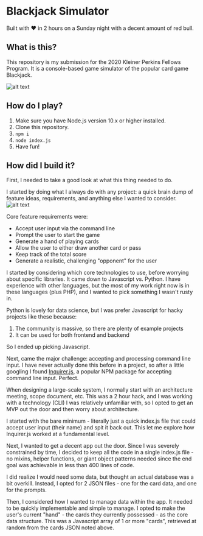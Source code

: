 # Blackjack Simulator
Built with ❤️ in 2 hours on a Sunday night with a decent amount of red bull.

## What is this?
This repository is my submission for the 2020 Kleiner Perkins Fellows Program. 
It is a console-based game simulator of the popular card game Blackjack.

![alt text](https://user-images.githubusercontent.com/30019505/66279272-73553c80-e87e-11e9-8e99-85d924202391.png "An example screenshot of the game")

## How do I play?
1. Make sure you have Node.js version 10.x or higher installed.
2. Clone this repository.
3. `npm i`
4. `node index.js`
5. Have fun!

## How did I build it?
First, I needed to take a good look at what this thing needed to do. 

I started by doing what I always do with any project: a quick brain dump of feature ideas, requirements, and anything else I wanted to consider.
![alt text](https://user-images.githubusercontent.com/30019505/66279678-dfd13b00-e880-11e9-9915-f96e013a27ec.png "My sketch of requirements")


Core feature requirements were:
 - Accept user input via the command line
 - Prompt the user to start the game
 - Generate a hand of playing cards
 - Allow the user to either draw another card or pass
 - Keep track of the total score
 - Generate a realistic, challenging "opponent" for the user

I started by considering which core technologies to use, before worrying about specific libraries. 
It came down to Javascript vs. Python. I have experience with other languages, but the most of my work right now is in these languages (plus PHP), and I wanted to pick something I wasn't rusty in.

Python is lovely for data science, but I was prefer Javascript for hacky projects like these because:
 1) The community is massive, so there are plenty of example projects 
 2) It can be used for both frontend and backend

So I ended up picking Javascript. 

Next, came the major challenge: accepting and processing command line input. 
I have never actually done this before in a project, so after a little googling I found [Inquirer.js](https://github.com/SBoudrias/Inquirer.js), a popular NPM package for accepting command line input. Perfect.

When designing a large-scale system, I normally start with an architecture meeting, scope document, etc. 
This was a 2 hour hack, and I was working with a technology (CLI) I was relatively unfamiliar with, so I opted to get an MVP out the door and then worry about architecture.

I started with the bare minimum - literally just a quick index.js file that could accept user input (their name) and spit it back out. This let me explore how Inquirer.js worked at a fundamental level.

Next, I wanted to get a decent app out the door. 
Since I was severely constrained by time, I decided to keep all the code in a single index.js file - no mixins, helper functions, or giant object patterns needed since the end goal was achievable in less than 400 lines of code.

I did realize I would need some data, but thought an actual database was a bit overkill. Instead, I opted for 2 JSON files - one for the card data, and one for the prompts.

Then, I considered how I wanted to manage data within the app. It needed to be quickly implementable and simple to manage. 
I opted to make the user's current "hand" - the cards they currently possessed - as the core data structure.
This was a Javascript array of 1 or more "cards", retrieved at random from the cards JSON noted above.

  